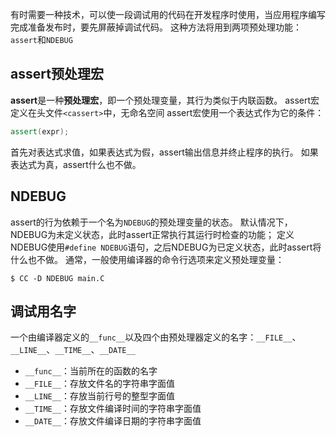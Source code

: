 有时需要一种技术，可以使一段调试用的代码在开发程序时使用，当应用程序编写完成准备发布时，要先屏蔽掉调试代码。
这种方法将用到两项预处理功能：`assert`和`NDEBUG`
## assert预处理宏
**assert**是一种**预处理宏**，即一个预处理变量，其行为类似于内联函数。
assert宏定义在头文件`<cassert>`中，无命名空间
assert宏使用一个表达式作为它的条件：
```c++
assert(expr);
```
首先对表达式求值，如果表达式为假，assert输出信息并终止程序的执行。
如果表达式为真，assert什么也不做。

## NDEBUG
assert的行为依赖于一个名为`NDEBUG`的预处理变量的状态。
默认情况下，NDEBUG为未定义状态，此时assert正常执行其运行时检查的功能；
定义NDEBUG使用`#define NDEBUG`语句，之后NDEBUG为已定义状态，此时assert将什么也不做。
通常，一般使用编译器的命令行选项来定义预处理变量：
```shell
$ CC -D NDEBUG main.C
```

## 调试用名字
一个由编译器定义的`__func__`以及四个由预处理器定义的名字：`__FILE__`、`__LINE__`、`__TIME__`、`__DATE__`
- `__func__`：当前所在的函数的名字
- `__FILE__`：存放文件名的字符串字面值
- `__LINE__`：存放当前行号的整型字面值
- `__TIME__`：存放文件编译时间的字符串字面值
- `__DATE__`：存放文件编译日期的字符串字面值